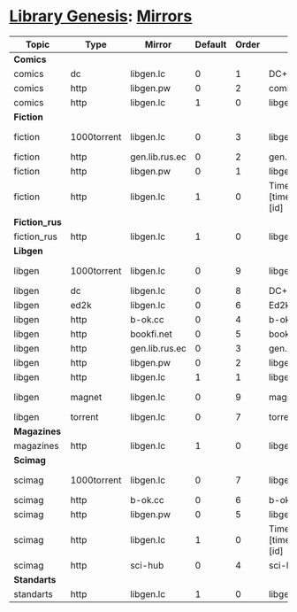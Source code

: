 # [Library Genesis](https://libgen.lc/): [Mirrors](https://libgen.lc/mirrors.php)

| Topic           | Type        | Mirror         | Default | Order | Tooltip                          | Name                    | Name alt               | URL, (available mask [ID], [MD5])                            | Active |      |      |
| --------------- | ----------- | -------------- | ------- | ----- | -------------------------------- | ----------------------- | ---------------------- | ------------------------------------------------------------ | ------ | ---- | ---- |
| **Comics**      |             |                |         |       |                                  |                         |                        |                                                              |        |      |      |
| comics          | dc          | libgen.lc      | 0       | 1     | DC++                             | DC++                    | DC++                   | magnet:?xt=urn:tree:tiger:[tth]&xl=[filesize]&dn=[dlname].[extension] | 1      |      |      |
| comics          | http        | libgen.pw      | 0       | 2     | comics.libgen.pw                 | HTTP_mirr               | HTTP_mirr              | https://comics.libgen.pw/item/detail/id/[id]                 | 1      |      |      |
| comics          | http        | libgen.lc      | 1       | 0     | libgen                           | HTTP                    | HTTP                   | http://booksdl.org/comics/get.php?md5=[md5]                  | 1      |      |      |
| **Fiction**     |             |                |         |       |                                  |                         |                        |                                                              |        |      |      |
| fiction         | 1000torrent | libgen.lc      | 0       | 3     | libgen                           |                         | Torrent per 1000 books | http://libgen.lc/foreignfiction/repository_torrent/f_[idrange].torrent | 1      |      |      |
| fiction         | http        | gen.lib.rus.ec | 0       | 2     | gen.lib.rus.ec                   | 2                       | lib1.org               | http://93.174.95.29/fiction/[md5]                            | 1      |      |      |
| fiction         | http        | libgen.pw      | 0       | 1     | libgen.pw                        | 1                       | fiction.libgen.pw      | https://fiction.libgen.pw/item/detail/[md5]                  | 1      |      |      |
| fiction         | http        | libgen.lc      | 1       | 0     | TimeAdded: [timeadded]; ID: [id] | [extension]([filesize]) | Libgen                 | http://libgen.lc/foreignfiction/ads.php?md5=[md5]            | 1      |      |      |
| **Fiction_rus** |             |                |         |       |                                  |                         |                        |                                                              |        |      |      |
| fiction_rus     | http        | libgen.lc      | 1       | 0     | libgen                           | Libgen                  | Libgen                 | http://libgen.lc/fiction_rus/get.php?md5=[md5]               | 1      |      |      |
| **Libgen**      |             |                |         |       |                                  |                         |                        |                                                              |        |      |      |
| libgen          | 1000torrent | libgen.lc      | 0       | 9     | libgen                           |                         | Torrent per 1000 books | http://185.39.10.101/libgen/repository_torrent/r_[idrange].torrent | 1      |      |      |
| libgen          | dc          | libgen.lc      | 0       | 8     | DC++                             |                         | DC++                   | magnet:?xt=urn:tree:tiger:[tth]&xl=[filesize]&dn=[dlname].[extension] | 1      |      |      |
| libgen          | ed2k        | libgen.lc      | 0       | 6     | Ed2k                             |                         | Ed2k                   | ed2k://\|file\|[dlname].[extension]\|[filesize]\|[edonkey]\|h=[aich]\|/ | 1      |      |      |
| libgen          | http        | b-ok.cc        | 0       | 4     | b-ok.cc                          | 4                       | B-ok.org               | http://b-ok.cc/md5/[md5]                                     | 1      |      |      |
| libgen          | http        | bookfi.net     | 0       | 5     | bookfi.net                       | 5                       | Bookfi.net             | http://bookfi.net/md5/[md5]                                  | 1      |      |      |
| libgen          | http        | gen.lib.rus.ec | 0       | 3     | gen.lib.rus.ec                   | 3                       | Gen.lib.rus.ec         | http://93.174.95.29/_ads/[md5]                               | 1      |      |      |
| libgen          | http        | libgen.pw      | 0       | 2     | libgen.pw                        | 2                       | Libgen.pw              | https://libgen.me/hash/[createhash]                          | 1      |      |      |
| libgen          | http        | libgen.lc      | 1       | 1     | libgen                           | 1                       | Libgen                 | http://libgen.lc/ads.php?md5=[md5]                           | 1      |      |      |
| libgen          | magnet      | libgen.lc      | 0       | 9     | magnet                           |                         | Gnutella               | magnet:?xt=urn:sha1:[sha1]&xl=[filesize]&dn=[dlname].[extension] | 1      |      |      |
| libgen          | torrent     | libgen.lc      | 0       | 7     | torrent                          |                         | Torrent                | http://libgen.lc/book/index.php?md5=[md5]&oftorrent=         | 1      |      |      |
| **Magazines**   |             |                |         |       |                                  |                         |                        |                                                              |        |      |      |
| magazines       | http        | libgen.lc      | 1       | 0     | libgen                           | 1                       | Libgen                 | http://libgen.lc/magz/get.php?md5=[md5]                      | 1      |      |      |
| **Scimag**      |             |                |         |       |                                  |                         |                        |                                                              |        |      |      |
| scimag          | 1000torrent | libgen.lc      | 0       | 7     | libgen                           | 100k Torrent            | 100k Torrent           | http://libgen.lc/scimag/repository_torrent/sm_[idrange].torrent | 1      |      |      |
| scimag          | http        | b-ok.cc        | 0       | 6     | b-ok.cc                          | BookSC                  | BookSC                 | http://booksc.xyz/s/?q=[doi]&t=0                             | 1      |      |      |
| scimag          | http        | libgen.pw      | 0       | 5     | libgen.pw                        | Libgen.pw               | Libgen.pw              | https://sci.libgen.pw/item/detail/[md5]                      | 1      |      |      |
| scimag          | http        | libgen.lc      | 1       | 0     | TimeAdded: [timeadded]; ID: [id] | Libgen                  | Libgen                 | http://libgen.lc/scimag/ads.php?doi=[doi]&downloadname=      | 1      |      |      |
| scimag          | http        | sci-hub        | 0       | 4     | sci-hub                          | Sci-Hub                 | Sci-Hub                | http://sci-hub.im/[doi]                                      | 1      |      |      |
| **Standarts**   |             |                |         |       |                                  |                         |                        |                                                              |        |      |      |
| standarts       | http        | libgen.lc      | 1       | 0     | libgen                           | Libgen                  | Libgen                 | http://libgen.lc/standarts/get.php?md5=[md5]                 | 1      |      |      |